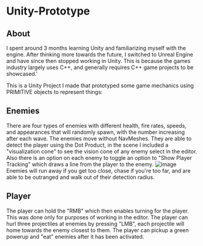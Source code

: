 # Unity-Prototype

## About
I spent around 3 months learning Unity and familiarizing myself with the engine. After thinking more towards the future, I switched to Unreal Engine and have since then stopped working in Unity. This is because the games industry largely uses C++, and generally  requires C++ game projects to be showcased.'


This is a Unity Project I made that prototyped some game mechanics using PRIMITIVE objects to represent things:



## Enemies

There are four types of enemies with different health, fire rates, speeds, and appearances that will randomly spawn, with the number increasing after each wave.
The enemies move without NavMeshes. They are able to detect the player using the Dot Product, in the scene I included a "visualization cone" to see the vision cone of any enemy select in the editor. Also there is an option on each enemy to toggle an option to "Show Player Tracking" which draws a line from the player to the enemy.
![image](https://user-images.githubusercontent.com/103400445/198081116-7cb93945-bcd5-4ee3-bc57-cb76e1d552fe.png)
Enemies will run away if you get too close, chase if you're too far, and are able to be outranged and walk out of their detection radius.

## Player
The player can hold the "RMB" which then enables turning for the player. This was done only for purposes of working in the editor.
The player can hurl three projectiles at enemies by pressing "LMB", each projectile will home towards the enemy closest to them.
The player can pickup a green powerup and "eat" enemies after it has been activated.


